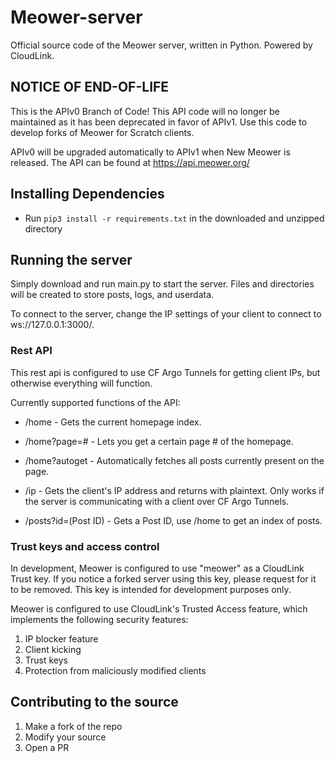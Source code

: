 # Meower-server
Official source code of the Meower server, written in Python. Powered by CloudLink. 

## NOTICE OF END-OF-LIFE
This is the APIv0 Branch of Code! This API code will no longer be maintained as it has been deprecated in favor of APIv1.
Use this code to develop forks of Meower for Scratch clients.

APIv0 will be upgraded automatically to APIv1 when New Meower is released. The API can be found at https://api.meower.org/

## Installing Dependencies
* Run `pip3 install -r requirements.txt` in the downloaded and unzipped directory

## Running the server
Simply download and run main.py to start the server. Files and directories will be created to store posts, logs, and userdata.

To connect to the server, change the IP settings of your client to connect to ws://127.0.0.1:3000/.

### Rest API

This rest api is configured to use CF Argo Tunnels for getting client IPs, but otherwise everything will function.

Currently supported functions of the API:

* /home - Gets the current homepage index.
* /home?page=# - Lets you get a certain page # of the homepage.
* /home?autoget - Automatically fetches all posts currently present on the page.

* /ip - Gets the client's IP address and returns with plaintext. Only works if the server is communicating with a client over CF Argo Tunnels.

* /posts?id=(Post ID) - Gets a Post ID, use /home to get an index of posts. 

### Trust keys and access control

In development, Meower is configured to use "meower" as a CloudLink Trust key. If you notice a forked server using this key, please request for it to be removed. This key is intended for development purposes only.

Meower is configured to use CloudLink's Trusted Access feature, which implements the following security features:
1. IP blocker feature
2. Client kicking
3. Trust keys
4. Protection from maliciously modified clients

## Contributing to the source

1. Make a fork of the repo
2. Modify your source
3. Open a PR
